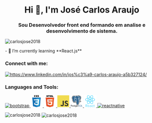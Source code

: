 <h1 align="center">Hi 👋, I'm José Carlos Araujo</h1>
<h3 align="center">Sou Desenvolvedor front end formando em analise e desenvolvimento de sistema.</h3>

<p align="left"> <img src="https://komarev.com/ghpvc/?username=carlosjose2018&label=Profile%20views&color=0e75b6&style=flat" alt="carlosjose2018" /> </p>
- 🌱 I’m currently learning **React.js**

<h3 align="left">Connect with me:</h3>
<p align="left">
<a href="https://www.linkedin.com/in/jos%C3%A9-carlos-araujo-a5b327124/" target="_blank"><img align="center" src="https://raw.githubusercontent.com/rahuldkjain/github-profile-readme-generator/master/src/images/icons/Social/linked-in-alt.svg" alt="https://www.linkedin.com/in/jos%c3%a9-carlos-araujo-a5b327124/" height="30" width="40" /></a>
</p>
<h3 align="left">Languages and Tools:</h3>
<p align="left"> <a href="https://getbootstrap.com" target="_blank"> <img src="https://icons.getbootstrap.com/assets/img/icons-hero.png" alt="bootstrap" width="40" height="40"/> </a> <a href="https://www.w3schools.com/css/" target="_blank"> <img src="https://raw.githubusercontent.com/devicons/devicon/master/icons/css3/css3-original-wordmark.svg" alt="css3" width="40" height="40"/> </a> <a href="https://www.w3.org/html/" target="_blank"> <img src="https://raw.githubusercontent.com/devicons/devicon/master/icons/html5/html5-original-wordmark.svg" alt="html5" width="40" height="40"/> </a> <a href="https://developer.mozilla.org/en-US/docs/Web/JavaScript" target="_blank"> <img src="https://raw.githubusercontent.com/devicons/devicon/master/icons/javascript/javascript-original.svg" alt="javascript" width="40" height="40"/> </a> <a href="https://www.postgresql.org" target="_blank"> <img src="https://raw.githubusercontent.com/devicons/devicon/master/icons/postgresql/postgresql-original-wordmark.svg" alt="postgresql" width="40" height="40"/> </a> <a href="https://reactjs.org/" target="_blank"> <img src="https://raw.githubusercontent.com/devicons/devicon/master/icons/react/react-original-wordmark.svg" alt="react" width="40" height="40"/> </a> <a href="https://reactnative.dev/" target="_blank"> <img src="https://reactnative.dev/img/header_logo.svg" alt="reactnative" width="40" height="40"/> </a> </p>
<p><img align="left" src="https://github-readme-stats.vercel.app/api/top-langs?username=carlosjose2018&show_icons=true&locale=en&layout=compact" alt="carlosjose2018" /></p>

<p>&nbsp;<img align="center" src="https://github-readme-stats.vercel.app/api?username=carlosjose2018&show_icons=true&locale=en" alt="carlosjose2018" /></p>

